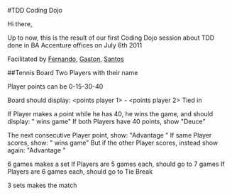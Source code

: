 #TDD Coding Dojo

Hi there,

Up to now, this is the result of our first Coding Dojo session about TDD done in BA Accenture offices on July 6th 2011

Facilitated by 
[Fernando](http://www.twitter.com/fdibartolo), 
[Gaston](http://www.twitter.com/gastonalgaze), 
[Santos](http://www.twitter.com/san983)

##Tennis Board
Two Players with their name

Player points can be 0-15-30-40

Board should display:
<points player 1> - <points player 2>
Tied in <points>

If Player makes a point while he has 40, he wins the game, and should display: "<playername> wins game"
If both Players have 40 points, show "Deuce"

The next consecutive Player point, show: "Advantage <playername>"
If same Player scores, show: "<playername> wins game"
But if the other Player scores, instead show again: "Advantage <playername>"

6 games makes a set
If Players are 5 games each, should go to 7 games
If Players are 6 games each, should go to Tie Break

3 sets makes the match
